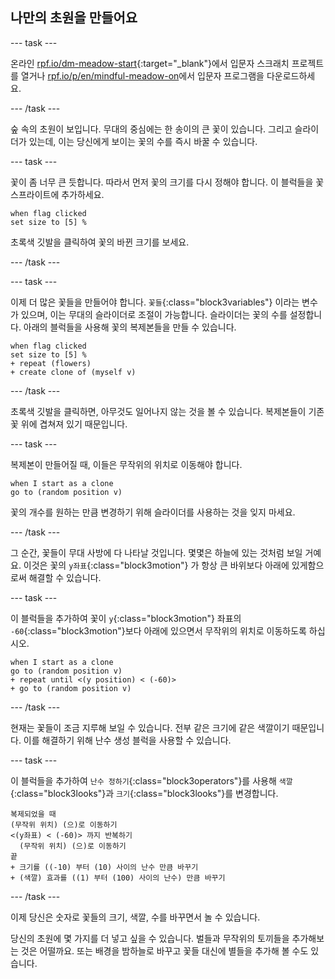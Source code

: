 ## 나만의 초원을 만들어요

--- task ---

온라인 [rpf.io/dm-meadow-start](https://rpf.io/dm-meadow-start){:target="_blank"}에서 입문자 스크래치 프로젝트를 열거나 [rpf.io/p/en/mindful-meadow-on](https://rpf.io/p/en/mindful-meadow-go)에서 입문자 프로그램을 다운로드하세요.

--- /task ---

숲 속의 초원이 보입니다. 무대의 중심에는 한 송이의 큰 꽃이 있습니다. 그리고 슬라이더가 있는데, 이는 당신에게 보이는 꽃의 수를 즉시 바꿀 수 있습니다.

--- task ---

꽃이 좀 너무 큰 듯합니다. 따라서 먼저 꽃의 크기를 다시 정해야 합니다. 이 블럭들을 꽃 스프라이트에 추가하세요.

```blocks3
when flag clicked
set size to [5] %
```

초록색 깃발을 클릭하여 꽃의 바뀐 크기를 보세요.

--- /task ---

--- task ---

이제 더 많은 꽃들을 만들어야 합니다. `꽃들`{:class="block3variables"} 이라는 변수가 있으며, 이는 무대의 슬라이더로 조절이 가능합니다. 슬라이더는 꽃의 수를 설정합니다. 아래의 블럭들을 사용해 꽃의 복제본들을 만들 수 있습니다.

```blocks3
when flag clicked
set size to [5] %
+ repeat (flowers)
+ create clone of (myself v)
```

--- /task ---

초록색 깃발을 클릭하면, 아무것도 일어나지 않는 것을 볼 수 있습니다. 복제본들이 기존 꽃 위에 겹쳐져 있기 때문입니다.

--- task ---

복제본이 만들어질 때, 이들은 무작위의 위치로 이동해야 합니다.

```blocks3
when I start as a clone
go to (random position v)
```

꽃의 개수를 원하는 만큼 변경하기 위해 슬라이더를 사용하는 것을 잊지 마세요.

--- /task ---

그 순간, 꽃들이 무대 사방에 다 나타날 것입니다. 몇몇은 하늘에 있는 것처럼 보일 거예요. 이것은 꽃의 `y좌표`{:class="block3motion"} 가 항상 큰 바위보다 아래에 있게함으로써 해결할 수 있습니다.

--- task ---

이 블럭들을 추가하여 꽃이 `y`{:class="block3motion"} 좌표의 `-60`{:class="block3motion"}보다 아래에 있으면서 무작위의 위치로 이동하도록 하십시오.

```blocks3
when I start as a clone
go to (random position v)
+ repeat until <(y position) < (-60)>
+ go to (random position v)
```

--- /task ---

현재는 꽃들이 조금 지루해 보일 수 있습니다. 전부 같은 크기에 같은 색깔이기 때문입니다. 이를 해결하기 위해 난수 생성 블럭을 사용할 수 있습니다.

--- task ---

이 블럭들을 추가하여 `난수 정하기`{:class="block3operators"}를 사용해 `색깔`{:class="block3looks"}과 `크기`{:class="block3looks"}를 변경합니다.

```blocks3
복제되었을 때
(무작위 위치) (으)로 이동하기
<(y좌표) < (-60)> 까지 반복하기 
  (무작위 위치) (으)로 이동하기
끝
+ 크기를 ((-10) 부터 (10) 사이의 난수 만큼 바꾸기
+ (색깔) 효과를 ((1) 부터 (100) 사이의 난수) 만큼 바꾸기
```

--- /task ---

이제 당신은 숫자로 꽃들의 크기, 색깔, 수를 바꾸면서 놀 수 있습니다.

당신의 초원에 몇 가지를 더 넣고 싶을 수 있습니다. 벌들과 무작위의 토끼들을 추가해보는 것은 어떨까요. 또는 배경을 밤하늘로 바꾸고 꽃들 대신에 별들을 추가해 볼 수도 있습니다.





